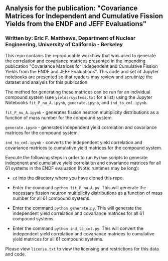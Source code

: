 ## Analysis for the publication: "Covariance Matrices for Independent and Cumulative Fission Yields from the ENDF and JEFF Evaluations"

### Written by: Eric F. Matthews, Department of Nuclear Engineering, University of California - Berkeley

This repo contains the reproducable workflow that was used to generate the correlation and covariance matrices presented in the impending publication "Covariance Matrices for Independent and Cumulative Fission Yields from the ENDF and JEFF Evaluations". This code and set of Jupyter notebooks are presented so that readers may review and scrutinize the dataset and analysis for this publication. 

The method for generating these matrices can be run for an individual compound system (see `yields/systems.txt` for a list) using the Jupyter Notebooks `fit_P_nu_A.ipynb`, `generate.ipynb`, and `ind_to_cml.ipynb`. 

`fit_P_nu_A.ipynb` - generates fission neutron multiplicity distributions as a function of mass number for the compound system.

`generate.ipynb` - generates independent yield correlation and covariance matrices for the compound system.

`ind_to_cml.ipynb` - converts the independent yield correlation and covariance matrices to cumulative yield matrices for the compound system.


Execute the following steps in order to run `Python` scripts to generate indepenent and cumulative yield correlation and covariance matrices for all 61 systems in the ENDF evaluation (Note: runtimes may be long):

* `cd` into the directory where you have cloned this repo. 

* Enter the command `python fit_P_nu_A.py`. This will generate the necessary fission neutron multiplicity distributions as a function of mass number for all 61 compound systems. 

* Enter the command `python generate.py`. This will generate the independent yield correlation and covariance matrices for all 61 compound systems.

* Enter the command `python ind_to_cml.py`. This will convert the independent yield correlation and covariance matrices to cumulative yield matrices for all 61 compound systems.


Please view `license.txt` to view the licensing and restrictions for this data and code. 
